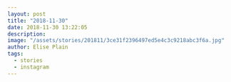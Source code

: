 ```yaml
---
layout: post
title: "2018-11-30"
date: 2018-11-30 13:22:05
description: 
image: "/assets/stories/201811/3ce31f2396497ed5e4c3c9218abc3f6a.jpg"
author: Elise Plain
tags: 
  - stories
  - instagram
---
```



<p></p>

